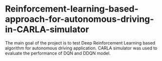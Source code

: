 # Reinforcement-learning-based-approach-for-autonomous-driving-in-CARLA-simulator
The main goal of the project is to test Deep Reinforcement Learning based algorithm for autonomous driving application. CARLA simulator was used to evaluate the performance of DQN and DDQN model. 
